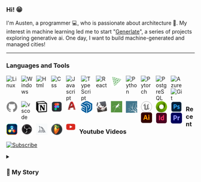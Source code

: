 ### Hi! :grin:

I'm Austen, a programmer :computer:, who is passionate about architecture :house_with_garden:. My interest in machine learning led me to start "[Generlate](https://www.youtube.com/@generlate)", a series of projects exploring generative ai. One day, I want to build machine-generated and managed cities!

---

### Languages and Tools

<img align="left" alt="Linux" width="30px" style="padding-right:10px;" src="https://cdn.jsdelivr.net/gh/devicons/devicon/icons/linux/linux-original.svg">
<img align="left" alt="Windows" width="30px" style="padding-right:10px;" src="https://cdn.jsdelivr.net/gh/devicons/devicon/icons/windows8/windows8-original.svg">
<img align="left" alt="Html" width="30px" style="padding-right:10px;" src="https://cdn.jsdelivr.net/gh/devicons/devicon/icons/html5/html5-original.svg">
<img align="left" alt="Css" width="30px" style="padding-right:10px;" src="https://cdn.jsdelivr.net/gh/devicons/devicon/icons/css3/css3-original.svg">
<img align="left" alt="Javascript" width="30px" style="padding-right:10px;" src="https://cdn.jsdelivr.net/gh/devicons/devicon/icons/javascript/javascript-original.svg">
<img align="left" alt="TypeScript" width="30px" style="padding-right:10px;" src="https://cdn.jsdelivr.net/gh/devicons/devicon/icons/typescript/typescript-original.svg">
<img align="left" alt="React" width="30px" style="padding-right:10px;" src="https://cdn.jsdelivr.net/gh/devicons/devicon/icons/react/react-original.svg">
<img align="left" alt="Three.js" width="30px" style="padding-right:10px; color: blue;" src="./public/threejs-original.svg">
<img align="left" alt="Python" width="30px" style="padding-right:10px;" src="https://cdn.jsdelivr.net/gh/devicons/devicon/icons/python/python-original.svg">
<img align="left" alt="Pytorch" width="30px" style="padding-right:10px;" src="https://cdn.jsdelivr.net/gh/devicons/devicon/icons/pytorch/pytorch-original.svg">
<img align="left" alt="PostgreSQL" width="30px" style="padding-right:10px;" src="https://cdn.jsdelivr.net/gh/devicons/devicon/icons/postgresql/postgresql-original.svg">
<img align="left" alt="Azure" width="30px" style="padding-right:10px;" src="https://cdn.jsdelivr.net/gh/devicons/devicon/icons/azure/azure-original.svg">
<img align="left" alt="Git" width="30px" style="padding-right:10px;" src="https://cdn.jsdelivr.net/gh/devicons/devicon/icons/git/git-original.svg">
<img align="left" alt="Github" width="30px" style="padding-right:10px;" src="./public/github.svg">
<img align="left" alt="vscode" width="30px" style="padding-right:10px;" src="https://cdn.jsdelivr.net/gh/devicons/devicon/icons/vscode/vscode-original.svg">
<img align="left" alt="Notion" width="30px" style="padding-right:10px;" src="./public/notion.png">

#

<img align="left" alt="Figma" width="30px" style="padding-right:10px;" src="./public/fig.png">
<img align="left" alt="Autocad" width="30px" style="padding-right:10px;" src="./public/autocad-icon.svg">
<img align="left" alt="Sketchup" width="30px" style="padding-right:10px;" src="./public/sketchu.png">
<img align="left" alt="Rhino" width="30px" style="padding-right:10px;" src="./public/rhino.png">
<img align="left" alt="Grasshopper" width="30px" style="padding-right:10px;" src="./public/grasshopper.png">
<img align="left" alt="Lumion" width="30px" style="padding-right:10px;" src="./public/lumi.png">
<img align="left" alt="Unreal Engine" width="30px" style="padding-right:10px;" src="./public/unrealengine.svg">
<img align="left" alt="Omniverse" width="30px" style="padding-right:10px;" src="./public/omniverse.png">
<img align="left" alt="Photoshop" width="30px" style="padding-right:10px;" src="./public/photoshop.png">
<img align="left" alt="Illustrator" width="30px" style="padding-right:10px;" src="./public/illustrator.png">
<img align="left" alt="Indesign" width="30px" style="padding-right:10px;" src="./public/indesign.png">
<img align="left" alt="Premiere Pro" width="30px" style="padding-right:10px;" src="./public/premierepro.png">
<img align="left" alt="Davinci Resolve" width="30px" style="padding-right:10px;" src="./public/davinci-resolve-icon.png">
<img align="left" alt="OBS Studio" width="30px" style="padding-right:10px;" src="./public/obs-studio.png">
<img align="left" alt="Midjourney" width="30px" style="padding-right:10px;" src="./public/midjourney.png">
<img align="left" alt="FLStudio" width="30px" style="padding-right:10px;" src="./public/FL-Studio-Logo.png">
<br><br>

### <img align="left" alt="Youtube" width="25px" style="padding-right:10px;" src="./public/youtube.png"> Recent Youtube Videos

[![Subscribe](https://custom-icon-badges.demolab.com/badge/-Subscribe-blue?style=for-the-badge&logo=video&logoColor=white)](https://www.youtube.com/channel/UCnhilg6-o3JPzZuqPafSYxA)

<details>
 <summary><h3>📃 My Story</h3></summary>
    Twelve year old Austen had aspirations of producing music. I got really into playing clarinet and saxophone for a ton of different bands. I even made it on Spotify! I'm still nostalgic about those days. Yet, I decided that music was ultimately not for me, six years in. The Philadelphia philharmonic had just gone bankrupt. Plus I was burnt out from overcommitting myself. So, I looked for a new major for college.   <br>The answer I found was architecture. It shared a lot of traits that I enjoyed with music, like creativity and skill. It also had some improvements, like not requiring life-long practice, permanence, less competitive and related to housing. The 2008 housing crash impacted my teenage years a lot and I saw getting into the industry as a way of learning how to prevent any problems for myself. So, I went to Florida International University to become an architect. Now, I was an idiot. I applied late. By the time I did, the program was already full. However, there was a place for me in the landscape architecture program. So, I took it. The classes are the same for the first half of the program anyway. So, I had until the second half to change majors. Fast forward three years, in that time I had designed several buildings. Time to switch majors. Well, that didn't happen. Sustainability was getting really popular around this time, I was told landscape architects make more, it was a hassle to convince the school and knowing the classes, I didn't see the difference. The two majors were very similar. So, I didn't change.    <br>The next three years were a lot of larger design projects and rendering. This is how I got an introduction to GPUs. At the same time, machine learning was growing in notariety. In the program's last year, I was able to do a semester of research. Having a growing interest in technology and its role in augmenting my design process, I researched tech. What I found was the transhumanist movement and a clearer vision of where the world is heading. So, I did what someone with a vision does... I graduated and became a founder    <br> Haha, I understand if that sounds random. Basically, I had encountered a lot of inneficiencies in the design process during school. To my surprise, these were just as bad in professional practice. I realized that the best use of my time wasn't to architect a building but to design the tools architects use. So, I planned out a startup, launched a Youtube channel and studied computer science. I couldn't do all of this immediately because I had to pay off my student loans but I was, eventually, able to take a year off to study MIT's computer science + engineering bachelors. Now, I'm excited to work on design automation and sofware in general.

<!-- - Music
  - 7 years of clarinet and sax
  - many different bands and orchestras
  - on spotify
  - Philadelphia philharmonic went bankrupt + abunch of reasons to change
- Architecture
  - Architecture seemed creative, had a lot of things i liked from music, more stable
  - went to FIU
  - joined APX
  - building projects
  - I had until the second half of the program to change into main architecture
  - little difference between the programs
  - sustainability was popular and LA pay was better
- Landscape Architecture
  - A lot of district scale projects
  - got into transhumanism
  - decided to get into tech to achieve the impact i want (change the architecture industry)
  - frustration at how slow processes are and school in general
  - machine learning is becoming more impactful
  - i had a some familiarity with GPUs now through rendering
  - i really didn't like the work experience. very different from school, culture sucks
  - graduated
- Computer Science
  - started my youtube channel
  - planned a startup (startup FIU)
  - pay is too low
  - worked in landscape architecture while learning computer science
  - took a year off to study through MIT (faster learning, took all of the undegraduate classes and read the books)
  - did some projects
  - took algoexpert -->
